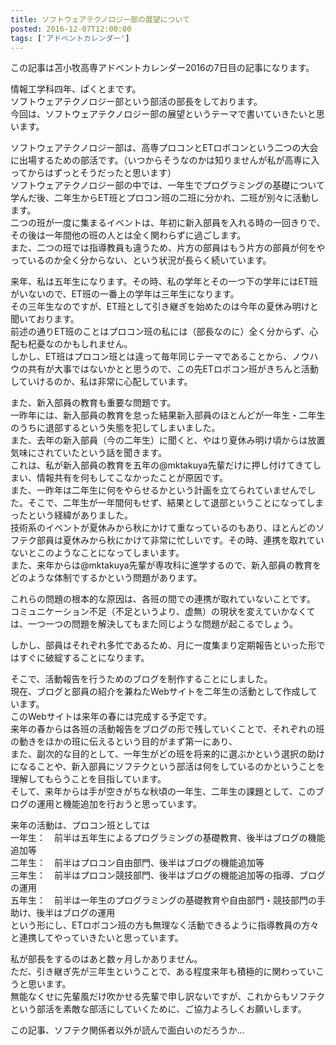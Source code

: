 ```yaml
---
title: ソフトウェアテクノロジー部の展望について
posted: 2016-12-07T12:00:00
tags: ['アドベントカレンダー']
---
```


この記事は苫小牧高専アドベントカレンダー2016の7日目の記事になります。  
  
情報工学科四年、ぱくとまです。  
ソフトウェアテクノロジー部という部活の部長をしております。  
今回は、ソフトウェアテクノロジー部の展望というテーマで書いていきたいと思います。  
  
ソフトウェアテクノロジー部は、高専プロコンとETロボコンという二つの大会に出場するための部活です。（いつからそうなのかは知りませんが私が高専に入ってからはずっとそうだったと思います）  
ソフトウェアテクノロジー部の中では、一年生でプログラミングの基礎について学んだ後、二年生からET班とプロコン班の二班に分かれ、二班が別々に活動します。  
二つの班が一度に集まるイベントは、年初に新入部員を入れる時の一回きりで、その後は一年間他の班の人とは全く関わらずに過ごします。  
また、二つの班では指導教員も違うため、片方の部員はもう片方の部員が何をやっているのか全く分からない、という状況が長らく続いています。  
  
来年、私は五年生になります。その時、私の学年とその一つ下の学年にはET班がいないので、ET班の一番上の学年は三年生になります。  
その三年生なのですが、ET班として引き継ぎを始めたのは今年の夏休み明けと聞いております。  
前述の通りET班のことはプロコン班の私には（部長なのに）全く分からず、心配も杞憂なのかもしれません。  
しかし、ET班はプロコン班とは違って毎年同じテーマであることから、ノウハウの共有が大事ではないかとと思うので、この先ETロボコン班がきちんと活動していけるのか、私は非常に心配しています。  
  
また、新入部員の教育も重要な問題です。  
一昨年には、新入部員の教育を怠った結果新入部員のほとんどが一年生・二年生のうちに退部するという失態を犯してしまいました。  
また、去年の新入部員（今の二年生）に聞くと、やはり夏休み明け頃からは放置気味にされていたという話を聞きます。  
これは、私が新入部員の教育を五年の@mktakuya先輩だけに押し付けてきてしまい、情報共有を何もしてこなかったことが原因です。  
また、一昨年は二年生に何をやらせるかという計画を立てられていませんでした。そこで、二年生が一年間何もせず、結果として退部ということになってしまったという経緯がありました。  
技術系のイベントが夏休みから秋にかけて重なっているのもあり、ほとんどのソフテク部員は夏休みから秋にかけて非常に忙しいです。その時、連携を取れていないとこのようなことになってしまいます。  
また、来年からは@mktakuya先輩が専攻科に進学するので、新入部員の教育をどのような体制でするかという問題があります。  
  
これらの問題の根本的な原因は、各班の間での連携が取れていないことです。  
コミュニケーション不足（不足というより、虚無）の現状を変えていかなくては、一つ一つの問題を解決してもまた同じような問題が起こるでしょう。  
  
しかし、部員はそれぞれ多忙であるため、月に一度集まり定期報告といった形ではすぐに破綻することになります。  
  
そこで、活動報告を行うためのブログを制作することにしました。  
現在、ブログと部員の紹介を兼ねたWebサイトを二年生の活動として作成しています。  
このWebサイトは来年の春には完成する予定です。  
来年の春からは各班の活動報告をブログの形で残していくことで、それぞれの班の動きをほかの班に伝えるという目的がまず第一にあり、  
また、副次的な目的として、一年生がどの班を将来的に選ぶかという選択の助けになることや、新入部員にソフテクという部活は何をしているのかということを理解してもらうことを目指しています。  
そして、来年からは手が空きがちな秋頃の一年生、二年生の課題として、このブログの運用と機能追加を行おうと思っています。  
  
来年の活動は、プロコン班としては  
一年生：　前半は五年生によるプログラミングの基礎教育、後半はブログの機能追加等  
二年生：　前半はプロコン自由部門、後半はブログの機能追加等  
三年生：　前半はプロコン競技部門、後半はブログの機能追加等の指導、ブログの運用  
五年生：　前半は一年生のプログラミングの基礎教育や自由部門・競技部門の手助け、後半はブログの運用  
という形にし、ETロボコン班の方も無理なく活動できるように指導教員の方々と連携してやっていきたいと思っています。  
  
私が部長をするのはあと数ヶ月しかありません。  
ただ、引き継ぎ先が三年生ということで、ある程度来年も積極的に関わっていこうと思います。  
無能なくせに先輩風だけ吹かせる先輩で申し訳ないですが、これからもソフテクという部活を素敵な部活にしていくために、ご協力よろしくお願いします。  
  
  
この記事、ソフテク関係者以外が読んで面白いのだろうか…


